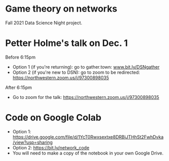 # Game theory on networks
Fall 2021 Data Science Night project. 

# Petter Holme's talk on Dec. 1

Before 6:15pm
- Option 1 (if you're returning): go to gather.town: www.bit.ly/DSNgather
- Option 2 (if you're new to DSN): go to zoom to be redirected:  https://northwestern.zoom.us/j/97300898035

After 6:15pm
- Go to zoom for the talk:  https://northwestern.zoom.us/j/97300898035

# Code on Google Colab
- Option 1: https://drive.google.com/file/d/1YcT0Rwxsextxe8DRBjJTHhSt2FwhDvka/view?usp=sharing
- Option 2: https://bit.ly/network_code
- You will need to make a copy of the notebook in your own Google Drive. 

